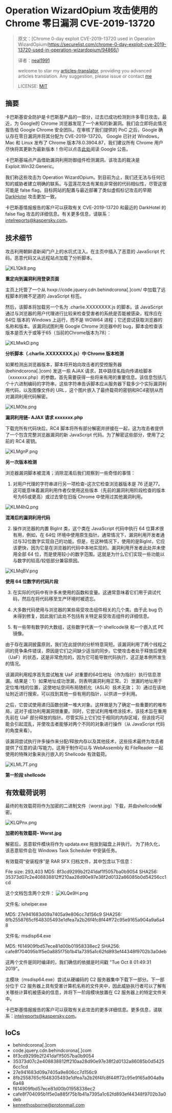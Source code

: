 # Operation WizardOpium 攻击使用的 Chrome 零日漏洞 CVE-2019-13720

>原文：[Chrome 0-day exploit CVE-2019-13720 used in Operation WizardOpium(https://securelist.com/chrome-0-day-exploit-cve-2019-13720-used-in-operation-wizardopium/94866/)
>
>译者：[neal1991](https://github.com/neal1991)
>
>welcome to star my [articles-translator](https://github.com/neal1991/articles-translator/), providing you advanced articles translation. Any suggestion, please issue or contact [me](mailto:bing@stu.ecnu.edu.cn)
>
>LICENSE: [MIT](https://opensource.org/licenses/MIT)

## 摘要

卡巴斯基安全防护是卡巴斯基产品的一部分，过去已成功检测到许多零日攻击。最近，为 Google的 Chrome 浏览器发现了一个未知的新漏洞。我们会立即将此情况报告给 Google Chrome 安全团队。在审核了我们提供的 PoC 之后，Google 确认存在零日漏洞并将其分配为 CVE-2019-13720。 Google 已针对 Windows，Mac 和 Linux 发布了 Chrome 版本78.0.3904.87，我们建议所有 Chrome 用户尽快将其更新为最新版本！你可以点击[此处](https://chromereleases.googleblog.com/2019/10/stable-channel-update-for-desktop_31.html)阅读 Google 公告。

卡巴斯基端点产品借助漏洞利用防御组件检测漏洞。该攻击的裁决是 Exploit.Win32.Generic。

我们称这些攻击为 Operation WizardOpium。到目前为止，我们还无法与任何已知的威胁者建立明确的联系。与蓝莲花攻击有某些非常弱的代码相似性，尽管这很可能是 false flag。目标网站的配置与最近部署了类似虚假标记攻击的早期 [DarkHotel](https://securelist.com/the-darkhotel-apt/66779/) 攻击更加一致。

卡巴斯基情报报告的客户可以获取有关 CVE-2019-13720 和最近的 DarkHotel 的 false flag 攻击的详细信息。有关更多信息，请联系：intelreports@kaspersky.com。

## 技术细节

攻击利用朝鲜语新闻门户上的水坑式注入。在主页中插入了恶意的 JavaScript 代码，恶意代码又从远程站点加载了分析脚本。

![KL1Qk8.png](https://s2.ax1x.com/2019/11/02/KL1Qk8.png)

**重定向到漏洞利用登录页面**

主页上托管了一个从 hxxp://code.jquery.cdn.behindcorona[.]com/ 中加载了远程脚本的微不足道的 JavaScript 标签。

然后，该脚本将加载另一个名为 .charlie.XXXXXXXX.js 的脚本。该 JavaScript 通过与浏览器的用户代理进行比较来检查受害者的系统是否能被感染，程序应在 64位 版本的 Windows 上运行，而不是 WOW64 进程；它还尝试获取浏览器的名称和版本。该漏洞试图利用 Google Chrome 浏览器中的 bug，脚本会检查该版本是否大于或等于65（当前的Chrome版本为78）：

![KLMwkD.png](https://s2.ax1x.com/2019/11/02/KLMwkD.png)

**分析脚本（.charlie.XXXXXXXX.js）中 Chrome 版本检测**

如果检测出浏览器版本，脚本将开始向攻击者的受控服务器 (behindcorona[.]com) 发送一些 AJAX 请求，其中路径名指向传递给脚本（xxxxxxx.php）的参数。首先需要获得一些将来有用的重要信息。该信息包括几个十六进制编码的字符串，这些字符串告诉脚本应从服务器下载多少个实际漏洞利用代码，以及图像文件的 URL，这个图片嵌入了最终载荷的密钥和RC4密钥从而对漏洞利用代码解密。

![KLM0te.png](https://s2.ax1x.com/2019/11/02/KLM0te.png)

**漏洞利用链– AJAX 请求 xxxxxxx.php**

下载完所有代码块后，RC4 脚本将所有部分解密并拼接在一起，这为攻击者提供了一个包含完整浏览器漏洞的新 JavaScript 代码。为了解密这些部分，使用了之前的 RC4 密钥。

![KLMgnP.png](https://s2.ax1x.com/2019/11/02/KLMgnP.png)

**另一次版本检测**

浏览器漏洞脚本被混淆；消除混淆后我们观察到一些奇怪的事情：

1. 对用户代理的字符串进行另一项检查–这次它检查浏览器版本是 76 还是77。这可能意味着漏洞利用作者仅使用这些版本（先前的漏洞利用阶段检查的版本号为65或更高）或过去曾在旧版 Chrome 中使用过其他漏洞利用。

![KLM4hQ.png](https://s2.ax1x.com/2019/11/02/KLM4hQ.png)

**混淆后的漏洞利用代码**

2. 操作浏览器的内置 BigInt 类，这个类在 JavaScript 代码中执行 64 位算术很有用，例如，在 64位 环境中使用原生指针。通常情况下，漏洞利用开发者通过与32位数字实现自己的功能。但是，在这种情况下，使用的是BigInt，它应该更快，因为它是在浏览器的代码中本地实现的。漏洞利用开发者此处并未使用全部 64 位，而是使用较小的数字范围。这就是为什么它们实现一些功能以与数字的较高/较低部分兼容原因。

![KLMqBV.png](https://s2.ax1x.com/2019/11/02/KLMqBV.png)

**使用 64 位数字的代码片段**

3. 在实际的代码中有许多未使用的函数和变量。这通常意味着它们用于调试代码，然后在将代码移至生产环境时被遗忘。

4. 大多数代码使用与浏览器的某些易受攻击组件相关的几个类。由于此 bug 仍未得到修复，因此我们此处不包括有关特定易受攻击组件的详细信息。

5. 有一些带有数字的大数组，这些数字代表一个 shellcode块 和一个嵌入式 PE 镜像。

由于存在漏洞披露原则，我们在此提供的分析特意简短。该漏洞利用了两个线程之间的竞争条件错误，原因是它们之间缺少适当的同步。它使攻击者处于释放后使用（UaF）的状态，这是非常危险的，因为它可能导致代码执行，这正是本例所发生的情况。

该漏洞利用程序首先尝试触发 UaF 对重要的64位地址（作为指针）执行信息泄漏。结果是：1）如果地址成功泄漏，则表明漏洞利用正常。2）泄漏的地址用于定位堆/栈的位置，这使地址空间布局随机化（ASLR）技术无效； 3）通过在该地址附近进行搜索，可以找到其他一些有用的指针，以供进一步利用。

之后，它尝试使用递归函数创建一堆大对象。这样做是为了确定一些重要的的堆布局，这对于成功利用漏洞很重要。同时，它尝试利用堆喷涂技术，该技术旨在重用先前在 UaF 部分释放的指针。尽管实际上它们位于相同的内存区域，但该技巧可能会引起混乱，并使攻击者能够对两个不同的对象进行操作（从 JavaScript 代码的角度来看）。

该漏洞尝试执行许多操作来分配/释放内存以及其他技术，这些技术最终为攻击者提供了任意的读/写能力。这用于制作可以与 WebAssembly 和 FileReader 一起使用的特殊对象来执行嵌入的 Shellcode 有效载荷。

![KLML7T.png](https://s2.ax1x.com/2019/11/02/KLML7T.png)

**第一阶段 shellcode**

## 有效载荷说明

最终的有效载荷将作为加密的二进制文件（worst.jpg）下载，并由shellcode解密。

![KLQPnx.png](https://s2.ax1x.com/2019/11/02/KLQPnx.png)

**加密的有效载荷– Worst.jpg**

解密后，恶意软件模块将作为 updata.exe 拖放到磁盘上并执行。 为了持久化，该恶意软件会在 Windows Task Scheduler 中安装任务。

有效载荷“安装程序”是 RAR SFX 归档文件，其中包含以下信息：

File size: 293,403
MD5: 8f3cd9299b2f241daf1f5057ba0b9054
SHA256: 35373d07c2e408838812ff210aa28d90e97e38f2d0132a86085b0d54256cc1cd

这个文档包含两个文件：
![KLQe9H.png](https://s2.ax1x.com/2019/11/02/KLQe9H.png)

文件名: iohelper.exe

MD5: 27e941683d09a7405a9e806cc7d156c9
SHA256: 8fb2558765cf648305493e1dfea7a2b26f4fc8f44ff72c95e9165a904a9a6a48

文件名: msdisp64.exe

MD5: f614909fbd57ece81d00b01958338ec2
SHA256: cafe8f704095b1f5e0a885f75b1b41a7395a1c62fd893ef44348f9702b3a0deb

这两个文件是同时编译的，我们确信的依据是时间戳 "Tue Oct 8 01:49:31 2019”。

主模块（msdisp64.exe）尝试从硬编码的 C2 服务器集中下载下一部分。下一部分位于 C2 服务器上具有受害计算机名称的文件夹中，因此威胁执行者可以了解有关哪些计算机被感染的信息，并将下一阶段模块放置在 C2 服务器上的特定文件夹中。

卡巴斯基情报报告的客户可以获取有关此攻击的更多详细信息。更多信息，请联系：intelreports@kaspersky.com。

## IoCs

* behindcorona[.]com
* code.jquery.cdn.behindcorona[.]com
* 8f3cd9299b2f241daf1f5057ba0b9054
* 35373d07c2e408838812ff210aa28d90e97e38f2d0132a86085b0d54256cc1cd
* 27e941683d09a7405a9e806cc7d156c9
* 8fb2558765cf648305493e1dfea7a2b26f4fc8f44ff72c95e9165a904a9a6a48
* f614909fbd57ece81d00b01958338ec2
* cafe8f704095b1f5e0a885f75b1b41a7395a1c62fd893ef44348f9702b3a0deb
* kennethosborne@protonmail.com


 

 